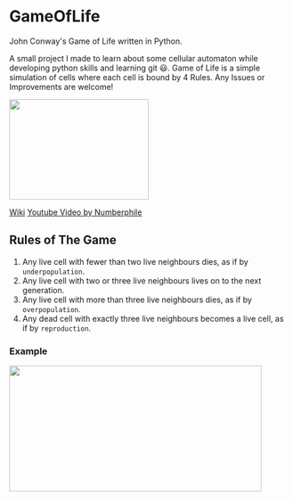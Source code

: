 # GameOfLife
John Conway's Game of Life written in Python.

A small project I made to learn about some cellular automaton while developing python skills and learning git 😃.
Game of Life is a simple simulation of cells where each cell is bound by 4 Rules.
Any Issues or Improvements are welcome!

<img src="https://upload.wikimedia.org/wikipedia/commons/e/e5/Gospers_glider_gun.gif" width="250" height="180"/>

[Wiki](https://en.wikipedia.org/wiki/Conway%27s_Game_of_Life)
[Youtube Video by Numberphile](https://www.youtube.com/watch?v=R9Plq-D1gEk)


## Rules of The Game
1. Any live cell with fewer than two live neighbours dies, as if by ```underpopulation```.
2. Any live cell with two or three live neighbours lives on to the next generation.
3. Any live cell with more than three live neighbours dies, as if by ```overpopulation```.
4. Any dead cell with exactly three live neighbours becomes a live cell, as if by ```reproduction```.

### Example
<img src="https://i.postimg.cc/BZzbPdNP/Screenshot-2.png" width="453" height="226"/>
